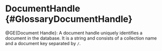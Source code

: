 DocumentHandle {#GlossaryDocumentHandle}
========================================

@GE{Document Handle}: A document handle uniquely identifies a document
in the database. It is a string and consists of a collection
name and a document key separated by `/`.
